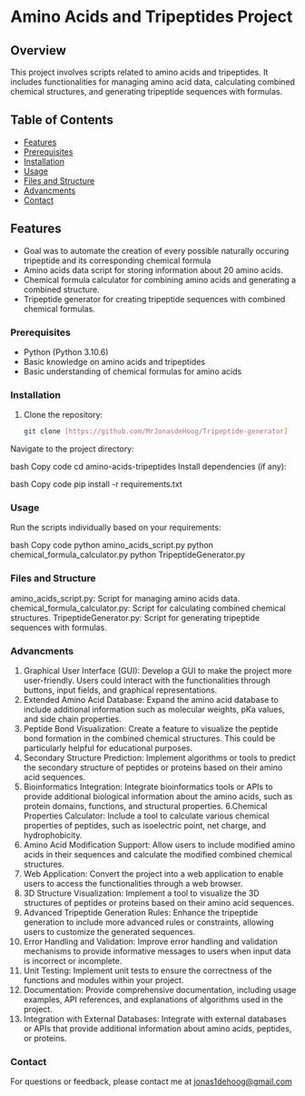 # Amino Acids and Tripeptides Project

## Overview

This project involves scripts related to amino acids and tripeptides. It includes functionalities for managing amino acid data, calculating combined chemical structures, and generating tripeptide sequences with formulas.

## Table of Contents

- [Features](#features)
- [Prerequisites](#prerequisites)
- [Installation](#installation)
- [Usage](#usage)
- [Files and Structure](#files-and-structure)
- [Advancments](#advancments)
- [Contact](#contact)

## Features

- Goal was to automate the creation of every possible naturally occuring tripeptide and its corresponding chemical formula
- Amino acids data script for storing information about 20 amino acids.
- Chemical formula calculator for combining amino acids and generating a combined structure.
- Tripeptide generator for creating tripeptide sequences with combined chemical formulas.

### Prerequisites

- Python (Python 3.10.6)
- Basic knowledge on amino acids and tripeptides
- Basic understanding of chemical formulas for amino acids

### Installation

1. Clone the repository:

   ```bash
   git clone [https://github.com/MrJonasdeHoog/Tripeptide-generator]
Navigate to the project directory:

bash
Copy code
cd amino-acids-tripeptides
Install dependencies (if any):

bash
Copy code
pip install -r requirements.txt

### Usage
Run the scripts individually based on your requirements:

bash
Copy code
python amino_acids_script.py
python chemical_formula_calculator.py
python TripeptideGenerator.py


### Files and Structure

amino_acids_script.py: Script for managing amino acids data.
chemical_formula_calculator.py: Script for calculating combined chemical structures.
TripeptideGenerator.py: Script for generating tripeptide sequences with formulas.

### Advancments
1. Graphical User Interface (GUI): Develop a GUI to make the project more user-friendly. Users could interact with the functionalities through buttons, input fields, and graphical representations.
2. Extended Amino Acid Database: Expand the amino acid database to include additional information such as molecular weights, pKa values, and side chain properties.
3. Peptide Bond Visualization: Create a feature to visualize the peptide bond formation in the combined chemical structures. This could be particularly helpful for educational purposes.
4. Secondary Structure Prediction: Implement algorithms or tools to predict the secondary structure of peptides or proteins based on their amino acid sequences.
5. Bioinformatics Integration: Integrate bioinformatics tools or APIs to provide additional biological information about the amino acids, such as protein domains, functions, and structural properties.
6.Chemical Properties Calculator: Include a tool to calculate various chemical properties of peptides, such as isoelectric point, net charge, and hydrophobicity.
7. Amino Acid Modification Support: Allow users to include modified amino acids in their sequences and calculate the modified combined chemical structures.
8. Web Application: Convert the project into a web application to enable users to access the functionalities through a web browser.
9. 3D Structure Visualization: Implement a tool to visualize the 3D structures of peptides or proteins based on their amino acid sequences.
10. Advanced Tripeptide Generation Rules: Enhance the tripeptide generation to include more advanced rules or constraints, allowing users to customize the generated sequences.
11. Error Handling and Validation: Improve error handling and validation mechanisms to provide informative messages to users when input data is incorrect or incomplete.
12. Unit Testing: Implement unit tests to ensure the correctness of the functions and modules within your project.
13. Documentation: Provide comprehensive documentation, including usage examples, API references, and explanations of algorithms used in the project.
14. Integration with External Databases: Integrate with external databases or APIs that provide additional information about amino acids, peptides, or proteins.

### Contact
For questions or feedback, please contact me at jonas1dehoog@gmail.com
